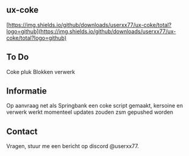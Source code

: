 ## ux-coke

[https://img.shields.io/github/downloads/userxx77/ux-coke/total?logo=github](https://img.shields.io/github/downloads/userxx77/ux-coke/total?logo=github)

## To Do

Coke pluk
Blokken verwerk

## Informatie

Op aanvraag net als Springbank een coke script gemaakt, kersoine en verwerk werkt momenteel
updates zouden zsm gepushed worden

## Contact

Vragen, stuur me een bericht op discord @userxx77.
